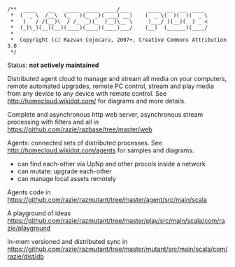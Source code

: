     /**  ____    __    ____  ____  ____/___      ____  __  __  ____
     *  (  _ \  /__\  (_   )(_  _)( ___) __)    (  _ \(  )(  )(  _ \
     *   )   / /(__)\  / /_  _)(_  )__)\__ \     )___/ )(__)(  ) _ <
     *  (_)\_)(__)(__)(____)(____)(____)___/    (__)  (______)(____/
     *                      
     *  Copyright (c) Razvan Cojocaru, 2007+, Creative Commons Attribution 3.0
     */
     
Status: **not actively maintained**

Distributed agent cloud to manage and stream all media on your computers, remote automated upgrades, remote PC control, stream and play media from any device to any device with remote control. See http://homecloud.wikidot.com/ for diagrams and more details.

Complete and asynchronous http web server, asynchronous stream processing with filters and all in https://github.com/razie/razbase/tree/master/web

Agents: connected sets of distributed processes. See http://homecloud.wikidot.com/agents for samples and diagrams.
- can find each-other via UpNp and other procols inside a network
- can mutate: upgrade each-other
- can manage local assets remotely

Agents code in https://github.com/razie/razmutant/tree/master/agent/src/main/scala

A playground of ideas https://github.com/razie/razmutant/tree/master/play/src/main/scala/com/razie/playground

In-mem versioned and distributed sync in https://github.com/razie/razmutant/tree/master/mutant/src/main/scala/com/razie/dist/db

